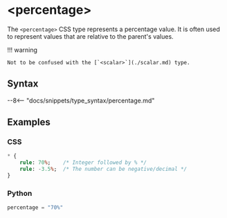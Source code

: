 # &lt;percentage&gt;

The `<percentage>` CSS type represents a percentage value.
It is often used to represent values that are relative to the parent's values.

!!! warning

    Not to be confused with the [`<scalar>`](./scalar.md) type.

## Syntax

--8<-- "docs/snippets/type_syntax/percentage.md"

## Examples

### CSS

```sass
* {
    rule: 70%;    /* Integer followed by % */
    rule: -3.5%;  /* The number can be negative/decimal */
}
```

### Python

```py
percentage = "70%"
```
